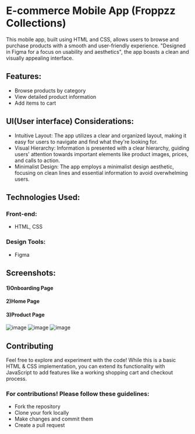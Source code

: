# E-commerce Mobile App (Froppzz Collections)
This mobile app, built using HTML and CSS, allows users to browse and purchase products with a smooth and user-friendly experience. "Designed in Figma for a focus on usability and aesthetics", the app boasts a clean and visually appealing interface.
## Features:

- Browse products by category
- View detailed product information
- Add items to cart
  
 ## UI(User interface) Considerations:

- Intuitive Layout: The app utilizes a clear and organized layout, making it easy for users to navigate and find what they're looking for.
- Visual Hierarchy: Information is presented with a clear hierarchy, guiding users' attention towards important elements like product images, prices, and calls to action.
- Minimalist Design: The app employs a minimalist design aesthetic, focusing on clean lines and essential information to avoid overwhelming users.

## Technologies Used:

### Front-end:
- HTML, CSS
### Design Tools:
- Figma

## Screenshots:

#### 1)Onboarding Page
#### 2)Home Page
#### 3)Product Page
![image](https://github.com/shreyafz/E-Commerce-MobileAPP-design/assets/146700826/5f1834cb-41f4-4a6f-9277-50fea9ab95a2)
![image](https://github.com/shreyafz/E-Commerce-MobileAPP-design/assets/146700826/ff4a42b8-766a-4d6e-8f0a-d8796c138d7b)
![image](https://github.com/shreyafz/E-Commerce-MobileAPP-design/assets/146700826/ffaf95ce-ce66-49e5-a262-7d53b896b3c1)

## Contributing


Feel free to explore and experiment with the code! While this is a basic HTML & CSS implementation, you can extend its functionality with JavaScript to add features like a working shopping cart and checkout process.

### For contributions! Please follow these guidelines:

* Fork the repository
* Clone your fork locally
* Make changes and commit them
* Create a pull request
